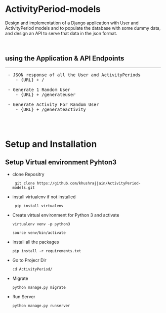 # ActivityPeriod-models
Design and implementation of a Django application with User and ActivityPeriod models and to populate the database with some dummy data, and design an API to serve that data in the json format.

<br>

## using the Application & API Endpoints
---
<pre>
 - JSON response of all the User and ActivityPeriods
    - {URL} + /

 - Generate 1 Random User 
    - {URL} + /generateuser

 - Generate Activity For Random User
    - {URL} + /generateactivity
</pre>
<br>
<br>


# Setup and Installation
##  Setup Virtual environment Pyhton3


- clone Repositry
    <pre><code> git clone https://github.com/khushrajjain/ActivityPeriod-models.git</pre></code>


- install virtualenv if not installed
    <pre><code> pip install virtualenv </pre></code> 

- Create virtual environment for Python 3 and activate
    <pre><code>virtualenv venv -p python3 </pre></code> 
    <pre><code>source venv/bin/activate</pre></code>

- Install all the packages
    <pre><code>pip install -r requirements.txt</pre></code>

- Go to Projecr Dir
    <pre><code>cd ActivityPeriod/</code></pre>

- Migrate
    <pre><code>python manage.py migrate</code></pre>

- Run Server
    <pre><code>python manage.py runserver</code></pre>

